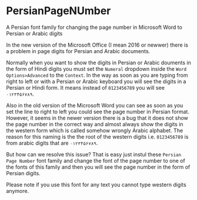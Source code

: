 # PersianPageNUmber
A Persian font family for changing the page number in Microsoft Word to Persian or Arabic digits  

In the new version of the Microsoft Office (I mean 2016 or newwer) there is a problem in page digits for Persian and Arabic documents. 

Normally when you want to show the digits in Persian or Arabic douments in the form of Hindi digits you must set the `Numeral` dropdown inside the `Word Options>Advanced` to the `Context`. In the way as soon as you are typing from right to left or with a Persian or Arabic keyboard you will see the digits in a Persian or Hindi form. It means instead of `0123456789` you will see `۰۱۲۳۴۵۶۷۸۹`.

Also in the old version of the Microsoft Word you can see as soon as you set the line to right to left you could see the page number in Persian format. However, it seems in the newer version there is a bug that it does not show the page number in the correct way and almost always show the digits in the western form which is called somehow wrongly Arabic alphabet. The reason for this naming is the the root of the western digits i.e. `0123456789` is from arabic digits that are `۰۱۲۳۴۵۶۷۸۹`.

But how can we resolve this issue? That is easy just instul these `Persian Page Number` font family and change the font of the page number to one of the fonts of this family and then you will see the page number in the form of Persian digits. 

Please note if you use this font for any text you cannot type western digits anymore. 
